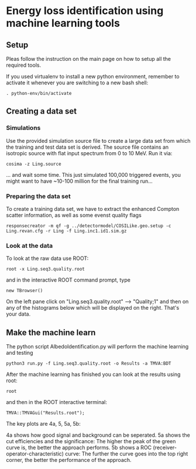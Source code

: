 # Energy loss identification using machine learning tools

## Setup

Pleas follow the instruction on the main page on how to setup all the required tools.

If you used virtualenv to install a new python environment, remember to activate it whenever you are switching to a new bash shell:
```
. python-env/bin/activate
```

## Creating a data set

### Simulations

Use the provided simulation source file to create a large data set from which the training and test data set is derived.
The source file contains an isotropic source with flat input spectrum from 0 to 10 MeV.
Run it via:

```
cosima -z Ling.source
```
... and wait some time. This just simulated 100,000 triggered events, you might want to have ~10-100 million for the final training run...



### Preparing the data set

To create a training data set, we have to extract the enhanced Compton scatter information, as well as some evenst quality flags
```
responsecreator -m qf -g ../detectormodel/COSILike.geo.setup -c Ling.revan.cfg -r Ling -f Ling.inc1.id1.sim.gz
```

### Look at the data

To look at the raw data use ROOT:
```
root -x Ling.seq3.quality.root
```
and in the interactive ROOT command prompt, type
```
new TBrowser()
```
On the left pane click on "Ling.seq3.quality.root" --> "Quality;1" and then on any of the histograms below which will be displayed on the right. That's your data.



## Make the machine learn

The python script AlbedoIdentification.py will perform the machine learning and testing
```
python3 run.py -f Ling.seq3.quality.root -o Results -a TMVA:BDT
```

After the machine learning has finished you can look at the results using root:
```
root
```
and then in the ROOT interactive terminal:
```
TMVA::TMVAGui("Results.root");
```
The key plots are 4a, 5, 5a, 5b:

4a shows how good signal and background can be seperated. 5a shows the cut efficiencies and the significance: The higher the peak of the green curve is, the better the approach performs. 5b shows a ROC (receiver-operator-characteristic) curve: The further the curve goes into the top right corner, the better the performance of the approach.





